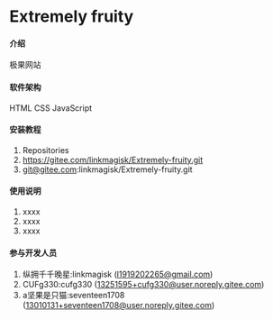 # Extremely fruity

#### 介绍
极果网站

#### 软件架构
HTML
CSS
JavaScript


#### 安装教程

1.  Repositories
2.  https://gitee.com/linkmagisk/Extremely-fruity.git
3.  git@gitee.com:linkmagisk/Extremely-fruity.git

#### 使用说明

1.  xxxx
2.  xxxx
3.  xxxx

#### 参与开发人员

1.  纵拥千千晚星:linkmagisk (l1919202265@gmail.com)
2.  CUFg330:cufg330 (13251595+cufg330@user.noreply.gitee.com)
3.  a坚果是只猫:seventeen1708 (13010131+seventeen1708@user.noreply.gitee.com)


